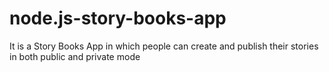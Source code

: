 # node.js-story-books-app
It is a Story Books App in which people can create and publish their stories in both public and private mode

